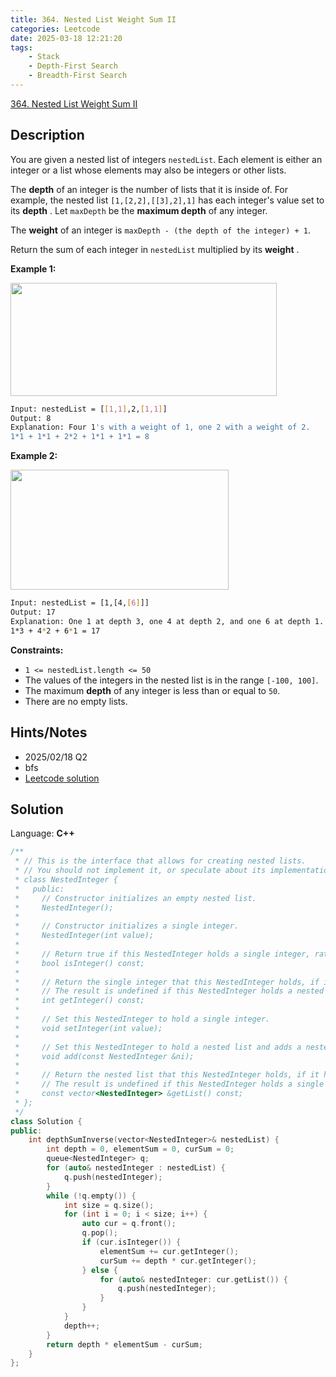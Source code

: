 ```yaml
---
title: 364. Nested List Weight Sum II
categories: Leetcode
date: 2025-03-18 12:21:20
tags:
    - Stack
    - Depth-First Search
    - Breadth-First Search
---
```


[364. Nested List Weight Sum II](https://leetcode.com/problems/nested-list-weight-sum-ii/description/)

## Description

You are given a nested list of integers `nestedList`. Each element is either an integer or a list whose elements may also be integers or other lists.

The **depth**  of an integer is the number of lists that it is inside of. For example, the nested list `[1,[2,2],[[3],2],1]` has each integer's value set to its **depth** . Let `maxDepth` be the **maximum depth**  of any integer.

The **weight**  of an integer is `maxDepth - (the depth of the integer) + 1`.

Return the sum of each integer in `nestedList` multiplied by its **weight** .

**Example 1:**

<img alt="" src="https://assets.leetcode.com/uploads/2021/03/27/nestedlistweightsumiiex1.png" style="width: 426px; height: 181px;">

```bash
Input: nestedList = [[1,1],2,[1,1]]
Output: 8
Explanation: Four 1's with a weight of 1, one 2 with a weight of 2.
1*1 + 1*1 + 2*2 + 1*1 + 1*1 = 8
```

**Example 2:**

<img alt="" src="https://assets.leetcode.com/uploads/2021/03/27/nestedlistweightsumiiex2.png" style="width: 349px; height: 192px;">

```bash
Input: nestedList = [1,[4,[6]]]
Output: 17
Explanation: One 1 at depth 3, one 4 at depth 2, and one 6 at depth 1.
1*3 + 4*2 + 6*1 = 17
```

**Constraints:**

- `1 <= nestedList.length <= 50`
- The values of the integers in the nested list is in the range `[-100, 100]`.
- The maximum **depth**  of any integer is less than or equal to `50`.
- There are no empty lists.

## Hints/Notes

- 2025/02/18 Q2
- bfs
- [Leetcode solution](https://leetcode.com/problems/nested-list-weight-sum-ii/editorial/)

## Solution

Language: **C++**

```C++
/**
 * // This is the interface that allows for creating nested lists.
 * // You should not implement it, or speculate about its implementation
 * class NestedInteger {
 *   public:
 *     // Constructor initializes an empty nested list.
 *     NestedInteger();
 *
 *     // Constructor initializes a single integer.
 *     NestedInteger(int value);
 *
 *     // Return true if this NestedInteger holds a single integer, rather than a nested list.
 *     bool isInteger() const;
 *
 *     // Return the single integer that this NestedInteger holds, if it holds a single integer
 *     // The result is undefined if this NestedInteger holds a nested list
 *     int getInteger() const;
 *
 *     // Set this NestedInteger to hold a single integer.
 *     void setInteger(int value);
 *
 *     // Set this NestedInteger to hold a nested list and adds a nested integer to it.
 *     void add(const NestedInteger &ni);
 *
 *     // Return the nested list that this NestedInteger holds, if it holds a nested list
 *     // The result is undefined if this NestedInteger holds a single integer
 *     const vector<NestedInteger> &getList() const;
 * };
 */
class Solution {
public:
    int depthSumInverse(vector<NestedInteger>& nestedList) {
        int depth = 0, elementSum = 0, curSum = 0;
        queue<NestedInteger> q;
        for (auto& nestedInteger : nestedList) {
            q.push(nestedInteger);
        }
        while (!q.empty()) {
            int size = q.size();
            for (int i = 0; i < size; i++) {
                auto cur = q.front();
                q.pop();
                if (cur.isInteger()) {
                    elementSum += cur.getInteger();
                    curSum += depth * cur.getInteger();
                } else {
                    for (auto& nestedInteger: cur.getList()) {
                        q.push(nestedInteger);
                    }
                }
            }
            depth++;
        }
        return depth * elementSum - curSum;
    }
};
```
